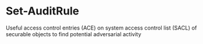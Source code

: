 # Set-AuditRule
Useful access control entries (ACE) on system access control list (SACL) of securable objects to find potential adversarial activity
